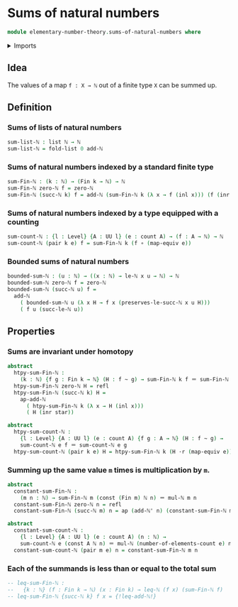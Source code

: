 # Sums of natural numbers

```agda
module elementary-number-theory.sums-of-natural-numbers where
```

<details><summary>Imports</summary>

```agda
open import elementary-number-theory.addition-natural-numbers
open import elementary-number-theory.multiplication-natural-numbers
open import elementary-number-theory.natural-numbers
open import elementary-number-theory.strict-inequality-natural-numbers

open import foundation.constant-maps
open import foundation.coproduct-types
open import foundation.dependent-pair-types
open import foundation.equivalences
open import foundation.functions
open import foundation.homotopies
open import foundation.identity-types
open import foundation.unit-type
open import foundation.universe-levels

open import lists.lists

open import univalent-combinatorics.counting
open import univalent-combinatorics.standard-finite-types
```

</details>

## Idea

The values of a map `f : X → ℕ` out of a finite type `X` can be summed up.

## Definition

### Sums of lists of natural numbers

```agda
sum-list-ℕ : list ℕ → ℕ
sum-list-ℕ = fold-list 0 add-ℕ
```

### Sums of natural numbers indexed by a standard finite type

```agda
sum-Fin-ℕ : (k : ℕ) → (Fin k → ℕ) → ℕ
sum-Fin-ℕ zero-ℕ f = zero-ℕ
sum-Fin-ℕ (succ-ℕ k) f = add-ℕ (sum-Fin-ℕ k (λ x → f (inl x))) (f (inr star))
```

### Sums of natural numbers indexed by a type equipped with a counting

```agda
sum-count-ℕ : {l : Level} {A : UU l} (e : count A) → (f : A → ℕ) → ℕ
sum-count-ℕ (pair k e) f = sum-Fin-ℕ k (f ∘ (map-equiv e))
```

### Bounded sums of natural numbers

```agda
bounded-sum-ℕ : (u : ℕ) → ((x : ℕ) → le-ℕ x u → ℕ) → ℕ
bounded-sum-ℕ zero-ℕ f = zero-ℕ
bounded-sum-ℕ (succ-ℕ u) f =
  add-ℕ
    ( bounded-sum-ℕ u (λ x H → f x (preserves-le-succ-ℕ x u H)))
    ( f u (succ-le-ℕ u))
```

## Properties

### Sums are invariant under homotopy

```agda
abstract
  htpy-sum-Fin-ℕ :
    (k : ℕ) {f g : Fin k → ℕ} (H : f ~ g) → sum-Fin-ℕ k f ＝ sum-Fin-ℕ k g
  htpy-sum-Fin-ℕ zero-ℕ H = refl
  htpy-sum-Fin-ℕ (succ-ℕ k) H =
    ap-add-ℕ
      ( htpy-sum-Fin-ℕ k (λ x → H (inl x)))
      ( H (inr star))

abstract
  htpy-sum-count-ℕ :
    {l : Level} {A : UU l} (e : count A) {f g : A → ℕ} (H : f ~ g) →
    sum-count-ℕ e f ＝ sum-count-ℕ e g
  htpy-sum-count-ℕ (pair k e) H = htpy-sum-Fin-ℕ k (H ·r (map-equiv e))
```

### Summing up the same value `m` times is multiplication by `m`.

```agda
abstract
  constant-sum-Fin-ℕ :
    (m n : ℕ) → sum-Fin-ℕ m (const (Fin m) ℕ n) ＝ mul-ℕ m n
  constant-sum-Fin-ℕ zero-ℕ n = refl
  constant-sum-Fin-ℕ (succ-ℕ m) n = ap (add-ℕ' n) (constant-sum-Fin-ℕ m n)

abstract
  constant-sum-count-ℕ :
    {l : Level} {A : UU l} (e : count A) (n : ℕ) →
    sum-count-ℕ e (const A ℕ n) ＝ mul-ℕ (number-of-elements-count e) n
  constant-sum-count-ℕ (pair m e) n = constant-sum-Fin-ℕ m n
```

### Each of the summands is less than or equal to the total sum

```agda
-- leq-sum-Fin-ℕ :
--   {k : ℕ} (f : Fin k → ℕ) (x : Fin k) → leq-ℕ (f x) (sum-Fin-ℕ f)
-- leq-sum-Fin-ℕ {succ-ℕ k} f x = {!leq-add-ℕ!}
```
